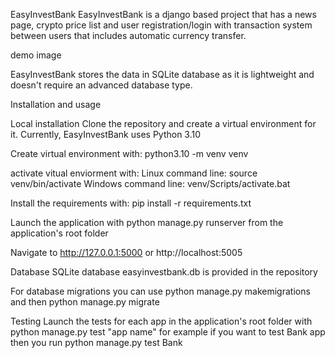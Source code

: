 EasyInvestBank
EasyInvestBank is a django based project that has a news page, crypto price list and user registration/login with transaction system
between users that includes automatic currency transfer.

demo image

EasyInvestBank stores the data in SQLite database as it is lightweight and doesn't require an advanced database type.


Installation and usage


Local installation
Clone the repository and create a virtual environment for it. Currently, EasyInvestBank uses Python 3.10

Create virtual environment with:
python3.10 -m venv venv

activate vitual enviorment with:
Linux command line: source venv/bin/activate
Windows command line: venv/Scripts/activate.bat

Install the requirements with:
pip install -r requirements.txt

Launch the application with python manage.py runserver from the application's root folder

Navigate to http://127.0.0.1:5000 or http://localhost:5005


Database
SQLite database easyinvestbank.db is provided in the repository

For database migrations you can use python manage.py makemigrations and then python manage.py migrate


Testing
Launch the tests for each app in the application's root folder with python manage.py test "app name"
for example if you want to test Bank app then you run python manage.py test Bank